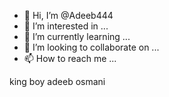 - 👋 Hi, I’m @Adeeb444
- 👀 I’m interested in ...
- 🌱 I’m currently learning ...
- 💞️ I’m looking to collaborate on ...
- 📫 How to reach me ...

<!---
Adeeb444/Adeeb444 is a ✨ special ✨ repository because its `README.md` (this file) appears on your GitHub profile.
You can click the Preview link to take a look at your changes.
--->king boy adeeb osmani
